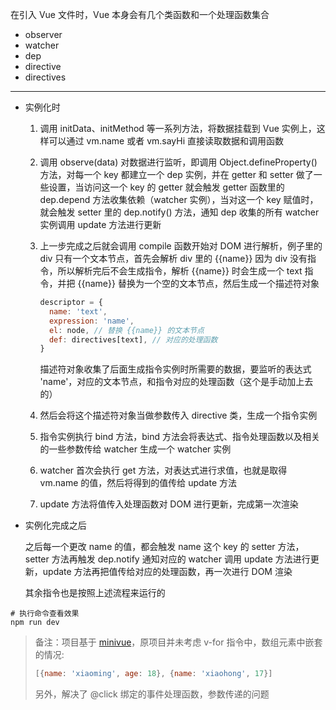 在引入 Vue 文件时，Vue 本身会有几个类函数和一个处理函数集合

- observer
- watcher
- dep
- directive
- directives

---

- 实例化时

  1. 调用 initData、initMethod 等一系列方法，将数据挂载到 Vue 实例上，这样可以通过 vm.name 或者 vm.sayHi 直接读取数据和调用函数

  2. 调用 observe(data) 对数据进行监听，即调用 Object.defineProperty() 方法，对每一个 key 都建立一个 dep 实例，并在 getter 和 setter 做了一些设置，当访问这一个 key 的 getter 就会触发 getter 函数里的 dep.depend 方法收集依赖（watcher 实例），当对这一个 key 赋值时，就会触发 setter 里的 dep.notify() 方法，通知 dep 收集的所有 watcher 实例调用 update 方法进行更新

  3. 上一步完成之后就会调用 compile 函数开始对 DOM 进行解析，例子里的 div 只有一个文本节点，首先会解析 div 里的 {{name}} 因为 div 没有指令，所以解析完后不会生成指令，解析 {{name}} 时会生成一个 text 指令，并把 {{name}} 替换为一个空的文本节点，然后生成一个描述符对象
  
     ```js
     descriptor = {
       name: 'text',
       expression: 'name',
       el: node, // 替换 {{name}} 的文本节点
       def: directives[text], // 对应的处理函数
     }
     ```
  
     描述符对象收集了后面生成指令实例时所需要的数据，要监听的表达式 'name'，对应的文本节点，和指令对应的处理函数（这个是手动加上去的）
  
  4. 然后会将这个描述符对象当做参数传入 directive 类，生成一个指令实例
  
  5. 指令实例执行 bind 方法，bind 方法会将表达式、指令处理函数以及相关的一些参数传给 watcher 生成一个 watcher 实例
  
  6. watcher 首次会执行 get 方法，对表达式进行求值，也就是取得 vm.name 的值，然后将得到的值传给 update 方法
  
  7. update 方法将值传入处理函数对 DOM 进行更新，完成第一次渲染



- 实例化完成之后

  之后每一个更改 name 的值，都会触发 name 这个 key 的 setter 方法，setter 方法再触发 dep.notify 通知对应的 watcher 调用 update 方法进行更新，update 方法再把值传给对应的处理函数，再一次进行 DOM 渲染
  
  其余指令也是按照上述流程来运行的



```shell
# 执行命令查看效果
npm run dev
```



> 备注：项目基于 [minivue](https://github.com/woai3c/minivue)，原项目并未考虑 v-for 指令中，数组元素中嵌套的情况:
>
> ```js
> [{name: 'xiaoming', age: 18}, {name: 'xiaohong', 17}]
> ```
>
> 另外，解决了 @click 绑定的事件处理函数，参数传递的问题